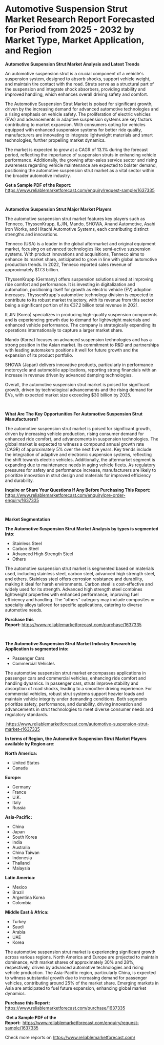 <p><h1>Automotive Suspension Strut Market Research Report Forecasted for Period from 2025 -  2032 by Market Type, Market Application, and Region</h1></p><p><strong>Automotive Suspension Strut Market Analysis and Latest Trends</strong></p>
<p><p>An automotive suspension strut is a crucial component of a vehicle's suspension system, designed to absorb shocks, support vehicle weight, and maintain tire contact with the road. Struts serve as a structural part of the suspension and integrate shock absorbers, providing stability and improved handling, which enhances overall driving safety and comfort.</p><p>The Automotive Suspension Strut Market is poised for significant growth, driven by the increasing demand for advanced automotive technologies and a rising emphasis on vehicle safety. The proliferation of electric vehicles (EVs) and advancements in adaptive suspension systems are key factors contributing to market expansion. With consumers opting for vehicles equipped with enhanced suspension systems for better ride quality, manufacturers are innovating to integrate lightweight materials and smart technologies, further propelling market dynamics.</p><p>The market is expected to grow at a CAGR of 13.1% during the forecast period, reflecting the importance of suspension struts in enhancing vehicle performance. Additionally, the growing after-sales service sector and rising awareness regarding vehicle maintenance are expected to bolster demand, positioning the automotive suspension strut market as a vital sector within the broader automotive industry.</p></p>
<p><strong>Get a Sample PDF of the Report:&nbsp;</strong> <a href="https://www.reliablemarketforecast.com/enquiry/request-sample/1637335?utm_campaign=3538&utm_medium=2&utm_source=Github&utm_content=ia&utm_term=23032025&utm_id=automotive-suspension-strut">https://www.reliablemarketforecast.com/enquiry/request-sample/1637335</a></p>
<p>&nbsp;</p>
<p><strong>Automotive Suspension Strut Major Market Players</strong></p>
<p><p>The automotive suspension strut market features key players such as Tenneco, ThyssenKrupp, ILJIN, Mando, SHOWA, Anand Automotive, Asahi Iron Works, and Hitachi Automotive Systems, each contributing distinct strengths and innovations.</p><p>Tenneco (USA) is a leader in the global aftermarket and original equipment market, focusing on advanced technologies like semi-active suspension systems. With product innovations and acquisitions, Tenneco aims to enhance its market share, anticipated to grow in line with global automotive production trends. In 2022, Tenneco reported sales revenue of approximately $17.3 billion.</p><p>ThyssenKrupp (Germany) offers suspension solutions aimed at improving ride comfort and performance. It is investing in digitalization and automation, positioning itself for growth as electric vehicle (EV) adoption increases. ThyssenKrupp's automotive technology division is expected to contribute to its robust market trajectory, with its revenue from this sector being a significant portion of its €37.2 billion total revenue in 2021.</p><p>ILJIN (Korea) specializes in producing high-quality suspension components and is experiencing growth due to demand for lightweight materials and enhanced vehicle performance. The company is strategically expanding its operations internationally to capture a larger market share.</p><p>Mando (Korea) focuses on advanced suspension technologies and has a strong position in the Asian market. Its commitment to R&D and partnerships with leading automakers positions it well for future growth and the expansion of its product portfolio.</p><p>SHOWA (Japan) delivers innovative products, particularly in performance motorcycle and automobile applications, reporting strong financials with an increase in revenue driven by advanced damping technologies.</p><p>Overall, the automotive suspension strut market is poised for significant growth, driven by technological advancements and the rising demand for EVs, with expected market size exceeding $30 billion by 2025.</p></p>
<p>&nbsp;</p>
<p><strong>What Are The Key Opportunities For Automotive Suspension Strut Manufacturers?</strong></p>
<p><p>The automotive suspension strut market is poised for significant growth, driven by increasing vehicle production, rising consumer demand for enhanced ride comfort, and advancements in suspension technologies. The global market is expected to witness a compound annual growth rate (CAGR) of approximately 5% over the next five years. Key trends include the integration of adaptive and electronic suspension systems, reflecting the shift towards electric vehicles. Additionally, the aftermarket segment is expanding due to maintenance needs in aging vehicle fleets. As regulatory pressures for safety and performance increase, manufacturers are likely to prioritize innovation in strut design and materials for improved efficiency and durability.</p></p>
<p><strong>Inquire or Share Your Questions If Any Before Purchasing This Report:</strong> <a href="https://www.reliablemarketforecast.com/enquiry/pre-order-enquiry/1637335?utm_campaign=3538&utm_medium=2&utm_source=Github&utm_content=ia&utm_term=23032025&utm_id=automotive-suspension-strut">https://www.reliablemarketforecast.com/enquiry/pre-order-enquiry/1637335</a></p>
<p>&nbsp;</p>
<p><strong>Market Segmentation</strong></p>
<p><strong>The Automotive Suspension Strut Market Analysis by types is segmented into:</strong></p>
<p><ul><li>Stainless Steel</li><li>Carbon Steel</li><li>Advanced High Strength Steel</li><li>Others</li></ul></p>
<p><p>The automotive suspension strut market is segmented based on materials used, including stainless steel, carbon steel, advanced high strength steel, and others. Stainless steel offers corrosion resistance and durability, making it ideal for harsh environments. Carbon steel is cost-effective and widely used for its strength. Advanced high strength steel combines lightweight properties with enhanced performance, improving fuel efficiency and handling. The "others" category may include composites or specialty alloys tailored for specific applications, catering to diverse automotive needs.</p></p>
<p><strong>Purchase this Report:&nbsp;</strong><a href="https://www.reliablemarketforecast.com/purchase/1637335?utm_campaign=3538&utm_medium=2&utm_source=Github&utm_content=ia&utm_term=23032025&utm_id=automotive-suspension-strut">https://www.reliablemarketforecast.com/purchase/1637335</a></p>
<p>&nbsp;</p>
<p><strong>The Automotive Suspension Strut Market Industry Research by Application is segmented into:</strong></p>
<p><ul><li>Passenger Cars</li><li>Commercial Vehicles</li></ul></p>
<p><p>The automotive suspension strut market encompasses applications in passenger cars and commercial vehicles, enhancing ride comfort and handling dynamics. In passenger cars, struts improve stability and absorption of road shocks, leading to a smoother driving experience. For commercial vehicles, robust strut systems support heavier loads and maintain vehicle integrity under demanding conditions. Both segments prioritize safety, performance, and durability, driving innovation and advancements in strut technologies to meet diverse consumer needs and regulatory standards.</p></p>
<p><a href="https://www.reliablemarketforecast.com/automotive-suspension-strut-market-r1637335?utm_campaign=3538&utm_medium=2&utm_source=Github&utm_content=ia&utm_term=23032025&utm_id=automotive-suspension-strut">&nbsp;https://www.reliablemarketforecast.com/automotive-suspension-strut-market-r1637335</a></p>
<p><strong>In terms of Region, the Automotive Suspension Strut Market Players available by Region are:</strong></p>
<p>
    <p> <strong> North America: </strong>
        <ul>
            <li>United States</li>
            <li>Canada</li>
        </ul>
        </p> 
    <p> <strong> Europe: </strong>
        <ul>
            <li>Germany</li>
            <li>France</li>
            <li>U.K.</li>
            <li>Italy</li>
            <li>Russia</li>
        </ul>
        </p> 
    <p> <strong> Asia-Pacific: </strong>
        <ul>
            <li>China</li>
            <li>Japan</li>
            <li>South Korea</li>
            <li>India</li>
            <li>Australia</li>
            <li>China Taiwan</li>
            <li>Indonesia</li>
            <li>Thailand</li>
            <li>Malaysia</li>
        </ul>
        </p> 
    <p> <strong> Latin America: </strong>
        <ul>
            <li>Mexico</li>
            <li>Brazil</li>
            <li>Argentina Korea</li>
            <li>Colombia</li>
        </ul>
        </p> 
    <p> <strong> Middle East & Africa: </strong>
        <ul>
            <li>Turkey</li>
            <li>Saudi</li>
            <li>Arabia</li>
            <li>UAE</li>
            <li>Korea</li>
        </ul>
    </p>
    </p>
<p><p>The automotive suspension strut market is experiencing significant growth across various regions. North America and Europe are projected to maintain dominance, with market shares of approximately 30% and 28%, respectively, driven by advanced automotive technologies and rising vehicle production. The Asia-Pacific region, particularly China, is expected to witness substantial growth due to increasing demand for passenger vehicles, contributing around 25% of the market share. Emerging markets in Asia are anticipated to fuel future expansion, enhancing global market dynamics.</p></p>
<p><strong>Purchase this Report: </strong><a href="https://www.reliablemarketforecast.com/purchase/1637335?utm_campaign=3538&utm_medium=2&utm_source=Github&utm_content=ia&utm_term=23032025&utm_id=automotive-suspension-strut">https://www.reliablemarketforecast.com/purchase/1637335</a></p>
<p>&nbsp;<strong>Get a Sample PDF of the Report:&nbsp;&nbsp;</strong><a href="https://www.reliablemarketforecast.com/enquiry/request-sample/1637335?utm_campaign=3538&utm_medium=2&utm_source=Github&utm_content=ia&utm_term=23032025&utm_id=automotive-suspension-strut">https://www.reliablemarketforecast.com/enquiry/request-sample/1637335</a></p>
<p><strong></strong></p>
<p>Check more reports on <a href="https://www.reliablemarketforecast.com/?utm_campaign=3538&utm_medium=2&utm_source=Github&utm_content=ia&utm_term=23032025&utm_id=automotive-suspension-strut">https://www.reliablemarketforecast.com/</a></p>